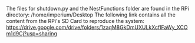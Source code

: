 The files for shutdown.py and the NestFunctions folder are found in the RPi directory: /home/imperium/Desktop
The following link contains all the content from the RPi's SD Card to reproduce the system:
https://drive.google.com/drive/folders/1zaqM8GkDmUXULkXcfIFaWy_XCOm1d9Cj?usp=sharing
